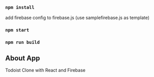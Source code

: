 ### `npm install`

add firebase config to firebase.js (use samplefirebase.js as template)

### `npm start`

### `npm run build`

## About App

Todoist Clone with React and Firebase

